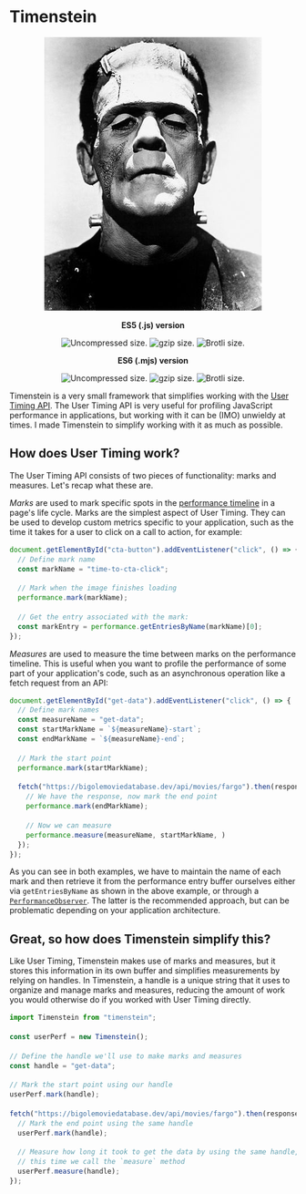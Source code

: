 # Timenstein

<p align="center">
  <img src="https://raw.githubusercontent.com/malchata/timenstein/master/franky.jpg" alt="Timenstein's Monster" width="382" height="480" />
</p>

<p align="center">
  <strong>ES5 (.js) version</strong>
</p>
<p align="center">
  <img src="https://img.badgesize.io/malchata/timenstein/master/dist/timenstein.min.js?label=Uncompressed" alt="Uncompressed size.">&nbsp;<img src="https://img.badgesize.io/malchata/timenstein/master/dist/timenstein.min.js?compression=gzip&label=gzip" alt="gzip size.">&nbsp;<img src="https://img.badgesize.io/malchata/timenstein/master/dist/timenstein.min.js?compression=brotli&label=brotli" alt="Brotli size.">
</p>
<p align="center">
  <strong>ES6 (.mjs) version</strong>
</p>
<p align="center">
  <img src="https://img.badgesize.io/malchata/timenstein/master/dist/timenstein.min.mjs?label=Uncompressed" alt="Uncompressed size.">&nbsp;<img src="https://img.badgesize.io/malchata/timenstein/master/dist/timenstein.min.mjs?compression=gzip&label=gzip" alt="gzip size.">&nbsp;<img src="https://img.badgesize.io/malchata/timenstein/master/dist/timenstein.min.mjs?compression=brotli&label=brotli" alt="Brotli size.">
</p>

Timenstein is a very small framework that simplifies working with the [User Timing API](https://www.w3.org/TR/user-timing-3/). The User Timing API is very useful for profiling JavaScript performance in applications, but working with it can be (IMO) unwieldy at times. I made Timenstein to simplify working with it as much as possible.

## How does User Timing work?

The User Timing API consists of two pieces of functionality: marks and measures. Let's recap what these are.

_Marks_ are used to mark specific spots in the [performance timeline](https://developer.mozilla.org/en-US/docs/Web/API/Performance_Timeline) in a page's life cycle. Marks are the simplest aspect of User Timing. They can be used to develop custom metrics specific to your application, such as the time it takes for a user to click on a call to action, for example:

```javascript
document.getElementById("cta-button").addEventListener("click", () => {
  // Define mark name
  const markName = "time-to-cta-click";

  // Mark when the image finishes loading
  performance.mark(markName);

  // Get the entry associated with the mark:
  const markEntry = performance.getEntriesByName(markName)[0];
});
```

_Measures_ are used to measure the time between marks on the performance timeline. This is useful when you want to profile the performance of some part of your application's code, such as an asynchronous operation like a fetch request from an API:

```javascript
document.getElementById("get-data").addEventListener("click", () => {
  // Define mark names
  const measureName = "get-data";
  const startMarkName = `${measureName}-start`;
  const endMarkName = `${measureName}-end`;

  // Mark the start point
  performance.mark(startMarkName);

  fetch("https://bigolemoviedatabase.dev/api/movies/fargo").then(response => response.json()).then(data => {
    // We have the response, now mark the end point
    performance.mark(endMarkName);

    // Now we can measure
    performance.measure(measureName, startMarkName, )
  });
});
```

As you can see in both examples, we have to maintain the name of each mark and then retrieve it from the performance entry buffer ourselves either via `getEntriesByName` as shown in the above example, or through a [`PerformanceObserver`](https://developer.mozilla.org/en-US/docs/Web/API/PerformanceObserver). The latter is the recommended approach, but can be problematic depending on your application architecture.

## Great, so how does Timenstein simplify this?

Like User Timing, Timenstein makes use of marks and measures, but it stores this information in its own buffer and simplifies measurements by relying on handles. In Timenstein, a handle is a unique string that it uses to organize and manage marks and measures, reducing the amount of work you would otherwise do if you worked with User Timing directly.

```javascript
import Timenstein from "timenstein";

const userPerf = new Timenstein();

// Define the handle we'll use to make marks and measures
const handle = "get-data";

// Mark the start point using our handle
userPerf.mark(handle);

fetch("https://bigolemoviedatabase.dev/api/movies/fargo").then(response => response.json()).then(data => {
  // Mark the end point using the same handle
  userPerf.mark(handle);

  // Measure how long it took to get the data by using the same handle, only
  // this time we call the `measure` method
  userPerf.measure(handle);
});
```
